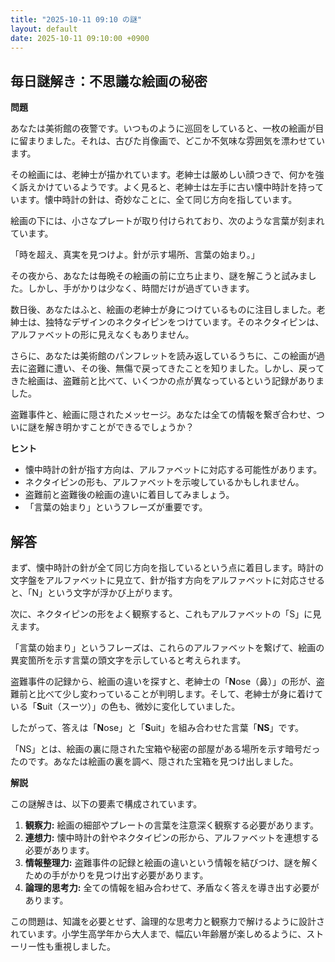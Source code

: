 ```yaml
---
title: "2025-10-11 09:10 の謎"
layout: default
date: 2025-10-11 09:10:00 +0900
---
```

## 毎日謎解き：不思議な絵画の秘密

**問題**

あなたは美術館の夜警です。いつものように巡回をしていると、一枚の絵画が目に留まりました。それは、古びた肖像画で、どこか不気味な雰囲気を漂わせています。

その絵画には、老紳士が描かれています。老紳士は厳めしい顔つきで、何かを強く訴えかけているようです。よく見ると、老紳士は左手に古い懐中時計を持っています。懐中時計の針は、奇妙なことに、全て同じ方向を指しています。

絵画の下には、小さなプレートが取り付けられており、次のような言葉が刻まれています。

「時を超え、真実を見つけよ。針が示す場所、言葉の始まり。」

その夜から、あなたは毎晩その絵画の前に立ち止まり、謎を解こうと試みました。しかし、手がかりは少なく、時間だけが過ぎていきます。

数日後、あなたはふと、絵画の老紳士が身につけているものに注目しました。老紳士は、独特なデザインのネクタイピンをつけています。そのネクタイピンは、アルファベットの形に見えなくもありません。

さらに、あなたは美術館のパンフレットを読み返しているうちに、この絵画が過去に盗難に遭い、その後、無傷で戻ってきたことを知りました。しかし、戻ってきた絵画は、盗難前と比べて、いくつかの点が異なっているという記録がありました。

盗難事件と、絵画に隠されたメッセージ。あなたは全ての情報を繋ぎ合わせ、ついに謎を解き明かすことができるでしょうか？

**ヒント**

*   懐中時計の針が指す方向は、アルファベットに対応する可能性があります。
*   ネクタイピンの形も、アルファベットを示唆しているかもしれません。
*   盗難前と盗難後の絵画の違いに着目してみましょう。
*   「言葉の始まり」というフレーズが重要です。

## 解答

まず、懐中時計の針が全て同じ方向を指しているという点に着目します。時計の文字盤をアルファベットに見立て、針が指す方向をアルファベットに対応させると、「N」という文字が浮かび上がります。

次に、ネクタイピンの形をよく観察すると、これもアルファベットの「S」に見えます。

「言葉の始まり」というフレーズは、これらのアルファベットを繋げて、絵画の異変箇所を示す言葉の頭文字を示していると考えられます。

盗難事件の記録から、絵画の違いを探すと、老紳士の「**N**ose（鼻）」の形が、盗難前と比べて少し変わっていることが判明します。そして、老紳士が身に着けている「**S**uit（スーツ）」の色も、微妙に変化していました。

したがって、答えは「**N**ose」と「**S**uit」を組み合わせた言葉「**NS**」です。

「NS」とは、絵画の裏に隠された宝箱や秘密の部屋がある場所を示す暗号だったのです。あなたは絵画の裏を調べ、隠された宝箱を見つけ出しました。

**解説**

この謎解きは、以下の要素で構成されています。

1.  **観察力:** 絵画の細部やプレートの言葉を注意深く観察する必要があります。
2.  **連想力:** 懐中時計の針やネクタイピンの形から、アルファベットを連想する必要があります。
3.  **情報整理力:** 盗難事件の記録と絵画の違いという情報を結びつけ、謎を解くための手がかりを見つけ出す必要があります。
4.  **論理的思考力:** 全ての情報を組み合わせて、矛盾なく答えを導き出す必要があります。

この問題は、知識を必要とせず、論理的な思考力と観察力で解けるように設計されています。小学生高学年から大人まで、幅広い年齢層が楽しめるように、ストーリー性も重視しました。
